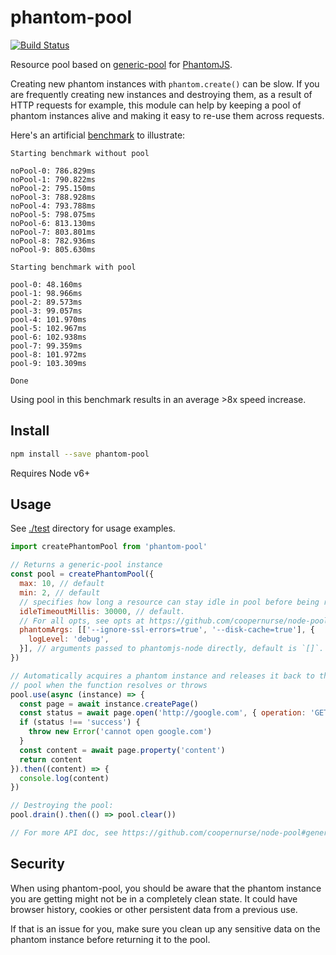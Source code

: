 # phantom-pool

[![Build Status](https://travis-ci.org/blockai/phantom-pool.svg?branch=master)](https://travis-ci.org/blockai/phantom-pool)

Resource pool based on [generic-pool](https://github.com/coopernurse/node-pool) for [PhantomJS](https://github.com/amir20/phantomjs-node).

Creating new phantom instances with `phantom.create()` can be slow. If
you are frequently creating new instances and destroying them, as a
result of HTTP requests for example, this module can help by keeping a
pool of phantom instances alive and making it easy to re-use them across
requests.

Here's an artificial [benchmark](./test/benchmark.js) to illustrate:

```
Starting benchmark without pool

noPool-0: 786.829ms
noPool-1: 790.822ms
noPool-2: 795.150ms
noPool-3: 788.928ms
noPool-4: 793.788ms
noPool-5: 798.075ms
noPool-6: 813.130ms
noPool-7: 803.801ms
noPool-8: 782.936ms
noPool-9: 805.630ms

Starting benchmark with pool

pool-0: 48.160ms
pool-1: 98.966ms
pool-2: 89.573ms
pool-3: 99.057ms
pool-4: 101.970ms
pool-5: 102.967ms
pool-6: 102.938ms
pool-7: 99.359ms
pool-8: 101.972ms
pool-9: 103.309ms

Done
```

Using pool in this benchmark results in an average >8x speed increase.

## Install

```bash
npm install --save phantom-pool
```

Requires Node v6+

## Usage

See [./test](./test) directory for usage examples.

```javascript
import createPhantomPool from 'phantom-pool'

// Returns a generic-pool instance
const pool = createPhantomPool({
  max: 10, // default
  min: 2, // default
  // specifies how long a resource can stay idle in pool before being removed
  idleTimeoutMillis: 30000, // default.
  // For all opts, see opts at https://github.com/coopernurse/node-pool#createpool
  phantomArgs: [['--ignore-ssl-errors=true', '--disk-cache=true'], {
    logLevel: 'debug',
  }], // arguments passed to phantomjs-node directly, default is `[]`. For all opts, see https://github.com/amir20/phantomjs-node#phantom-object-api
})

// Automatically acquires a phantom instance and releases it back to the
// pool when the function resolves or throws
pool.use(async (instance) => {
  const page = await instance.createPage()
  const status = await page.open('http://google.com', { operation: 'GET' })
  if (status !== 'success') {
    throw new Error('cannot open google.com')
  }
  const content = await page.property('content')
  return content
}).then((content) => {
  console.log(content)
})

// Destroying the pool:
pool.drain().then(() => pool.clear())

// For more API doc, see https://github.com/coopernurse/node-pool#generic-pool
```

## Security

When using phantom-pool, you should be aware that the phantom instance
you are getting might not be in a completely clean state. It could have
browser history, cookies or other persistent data from a previous use.

If that is an issue for you, make sure you clean up any sensitive data
on the phantom instance before returning it to the pool.
